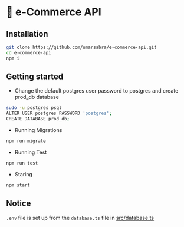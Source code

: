 # 🛒 e-Commerce API

## Installation

```bash
git clone https://github.com/umarsabra/e-commerce-api.git
cd e-commerce-api
npm i
```

## Getting started

- Change the default postgres user password to postgres and create prod_db database

```bash
sudo -u postgres psql
ALTER USER postgres PASSWORD 'postgres';
CREATE DATABASE prod_db;
```

- Running Migrations

```bash
npm run migrate
```

- Running Test

```bash
npm run test
```

- Staring

```bash
npm start
```

## Notice

`.env` file is set up from the `database.ts` file in [src/database.ts](https://github.com/umarsabra/e-commerce-api/blob/main/src/database.ts)
